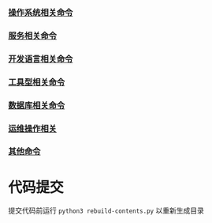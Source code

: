 ### [操作系统相关命令](https://github.com/engild/mans/tree/master/OS)

### [服务相关命令](https://github.com/engild/mans/tree/master/services)

### [开发语言相关命令](https://github.com/engild/mans/tree/master/Language)

### [工具型相关命令](https://github.com/engild/mans/tree/master/Tools)

### [数据库相关命令](https://github.com/engild/mans/tree/master/Database)

### [运维操作相关](https://github.com/engild/mans/tree/master/OPS)

### [其他命令](https://github.com/engild/mans/tree/master/Other)





# 代码提交

提交代码前运行 `python3 rebuild-contents.py` 以重新生成目录